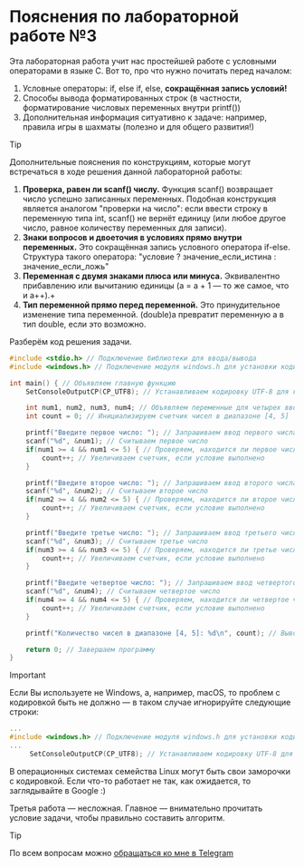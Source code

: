 # Пояснения по лабораторной работе №3

Эта лабораторная работа учит нас простейшей работе с условными операторами в языке C.
Вот то, про что нужно почитать перед началом:
1. Условные операторы: if, else if, else, **сокращённая запись условий!**
2. Способы вывода форматированных строк (в частности, форматирование числовых переменных внутри printf())
3. Дополнительная информация ситуативно к задаче: например, правила игры в шахматы (полезно и для общего развития!)

> [!TIP]
> Дополнительные пояснения по конструкциям, которые могут встречаться в ходе решения данной лабораторной работы:
> 1. **Проверка, равен ли scanf() числу.** Функция scanf() возвращает число успешно записанных переменных. Подобная конструкция является аналогом "проверки на число": если ввести строку в переменную типа int, scanf() не вернёт единицу (или любое другое число, равное количеству переменных для записи).
> 2. **Знаки вопросов и двоеточия в условиях прямо внутри переменных.** Это сокращённая запись условного оператора if-else. Структура такого оператора: "условие ? значение_если_истина : значение_если_ложь"
> 3. **Переменная с двумя знаками плюса или минуса.** Эквивалентно прибавлению или вычитанию единицы (a = a + 1 — то же самое, что и a++).+
> 4. **Тип переменной прямо перед переменной.** Это принудительное изменение типа переменной. (double)a превратит переменную a в тип double, если это возможно.

Разберём код решения задачи.
```c
#include <stdio.h> // Подключение библиотеки для ввода/вывода
#include <windows.h> // Подключение модуля windows.h для установки кодировки вывода

int main() { // Объявляем главную функцию
    SetConsoleOutputCP(CP_UTF8); // Устанавливаем кодировку UTF-8 для корректного отображения русских символов

    int num1, num2, num3, num4; // Объявляем переменные для четырех вводимых чисел
    int count = 0; // Инициализируем счетчик чисел в диапазоне [4, 5]

    printf("Введите первое число: "); // Запрашиваем ввод первого числа
    scanf("%d", &num1); // Считываем первое число
    if(num1 >= 4 && num1 <= 5) { // Проверяем, находится ли первое число в диапазоне [4, 5]
        count++; // Увеличиваем счетчик, если условие выполнено
    }

    printf("Введите второе число: "); // Запрашиваем ввод второго числа
    scanf("%d", &num2); // Считываем второе число
    if(num2 >= 4 && num2 <= 5) { // Проверяем, находится ли второе число в диапазоне [4, 5]
        count++; // Увеличиваем счетчик, если условие выполнено
    }

    printf("Введите третье число: "); // Запрашиваем ввод третьего числа
    scanf("%d", &num3); // Считываем третье число
    if(num3 >= 4 && num3 <= 5) { // Проверяем, находится ли третье число в диапазоне [4, 5]
        count++; // Увеличиваем счетчик, если условие выполнено
    }

    printf("Введите четвертое число: "); // Запрашиваем ввод четвертого числа
    scanf("%d", &num4); // Считываем четвертое число
    if(num4 >= 4 && num4 <= 5) { // Проверяем, находится ли четвертое число в диапазоне [4, 5]
        count++; // Увеличиваем счетчик, если условие выполнено
    }

    printf("Количество чисел в диапазоне [4, 5]: %d\n", count); // Выводим итоговое количество чисел в диапазоне

    return 0; // Завершаем программу
}
```

> [!IMPORTANT]
> Если Вы используете не Windows, а, например, macOS, то проблем с кодировкой быть не должно — в таком случае игнорируйте следующие строки:
> ```c
> ...
> #include <windows.h> // Подключение модуля windows.h для установки кодировки вывода
> ...
>      SetConsoleOutputCP(CP_UTF8); // Устанавливаем кодировку UTF-8 для вывода в консоли русских символов: иначе будут иероглифы
> ```
>
> В операционных системах семейства Linux могут быть свои заморочки с кодировкой. Если что-то работает не так, как ожидается, то заглядывайте в Google :)

Третья работа — несложная. Главное — внимательно прочитать условие задачи, чтобы правильно составить алгоритм.

> [!TIP]
> По всем вопросам можно [обращаться ко мне в Telegram](https://t.me/plunkzy)